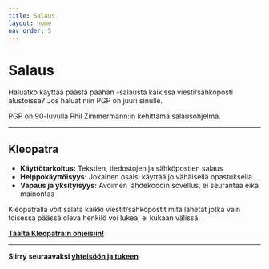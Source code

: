 ```yaml
---
title: Salaus
layout: home
nav_order: 5
---
```


# Salaus
Haluatko käyttää päästä päähän -salausta kaikissa viesti/sähköposti alustoissa? Jos haluat niin PGP on juuri sinulle.

PGP on 90-luvulla Phil Zimmermann:in kehittämä salausohjelma.

---
## Kleopatra

 - **Käyttötarkoitus:** Tekstien, tiedostojen ja sähköpostien salaus
 - **Helppokäyttöisyys:** Jokainen osaisi käyttää jo vähäisellä opastuksella
 - **Vapaus ja yksityisyys:** Avoimen lähdekoodin sovellus, ei seurantaa eikä mainontaa

Kleopatralla voit salata kaikki viestit/sähköpostit mitä lähetät jotka vain toisessa päässä oleva henkilö voi lukea, ei kukaan välissä.

**[Täältä Kleopatra:n ohjeisiin!]**

---
**Siirry seuraavaksi [yhteisöön ja tukeen]**


[Täältä Kleopatra:n ohjeisiin!]: https://yksityisyys.fi/kleopatra.html
[yhteisöön ja tukeen]: https://yksityisyys.fi/yhteiso-ja-tuki.html